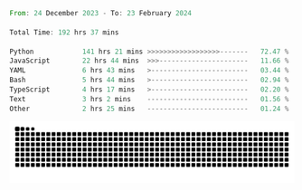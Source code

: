 <!--START_SECTION:waka-->

```rust
From: 24 December 2023 - To: 23 February 2024

Total Time: 192 hrs 37 mins

Python            141 hrs 21 mins >>>>>>>>>>>>>>>>>>-------   72.47 %
JavaScript        22 hrs 44 mins  >>>----------------------   11.66 %
YAML              6 hrs 43 mins   >------------------------   03.44 %
Bash              5 hrs 44 mins   >------------------------   02.94 %
TypeScript        4 hrs 17 mins   >------------------------   02.20 %
Text              3 hrs 2 mins    -------------------------   01.56 %
Other             2 hrs 25 mins   -------------------------   01.24 %
```

<!--END_SECTION:waka-->


<picture>
  <source media="(prefers-color-scheme: dark)" srcset="https://raw.githubusercontent.com/jeerawut97/jeerawut97/output/github-contribution-grid-snake.svg">
  <img alt="github contribution grid snake animation" src="https://raw.githubusercontent.com/jeerawut97/jeerawut97/output/github-contribution-grid-snake.svg">
</picture>
